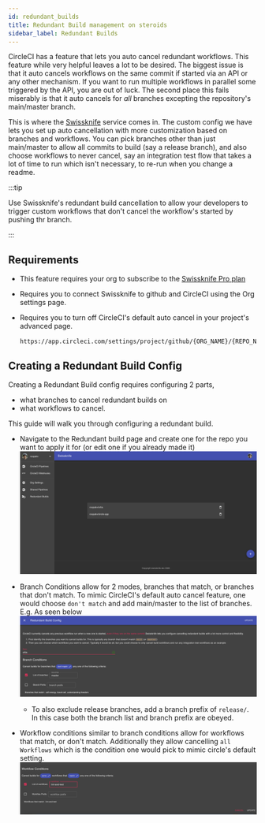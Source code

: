 ```yaml
---
id: redundant_builds
title: Redundant Build management on steroids
sidebar_label: Redundant Builds
---
```


CircleCI has a feature that lets you auto cancel redundant workflows. This feature while very helpful
leaves a lot to be desired. The biggest issue is that it auto cancels workflows on the same commit if
started via an API or any other mechanism. If you want to run multiple workflows in parallel some triggered
by the API, you are out of luck. The second place this fails miserably is that it auto cancels for _all_ branches
excepting the repository's main/master branch.

This is where the [Swissknife](https://beta.swissknife.dev) service comes in. The custom config we have lets you set up auto cancellation
with more customization based on branches and workflows. You can pick branches other than just main/master to allow
all commits to build (say a release branch), and also choose workflows to never cancel, say an integration test flow that
takes a lot of time to run which isn't necessary, to re-run when you change a readme.

:::tip

Use Swissknife's redundant build cancellation to allow your developers to trigger custom workflows that don't cancel the workflow's started by pushing thr branch.

:::

## Requirements

- This feature requires your org to subscribe to the [Swissknife Pro plan](https://beta.swissknife.dev)
- Requires you to connect Swissknife to github and CircleCI using the Org settings page.
- Requires you to turn off CircleCI's default auto cancel in your project's advanced page.

  ```
  https://app.circleci.com/settings/project/github/{ORG_NAME}/{REPO_NAME}/advanced
  ```

## Creating a Redundant Build Config

Creating a Redundant Build config requires configuring 2 parts,

- what branches to cancel redundant builds on
- what workflows to cancel.

This guide will walk you through configuring a redundant build.

- Navigate to the Redundant build page and create one for the repo you want to apply it for (or edit one if you already made it)
  ![img](/static/img/rb/rb_home.png)

- Branch Conditions allow for 2 modes, branches that match, or branches that don't match. To mimic CircleCI's default auto cancel feature, one would choose `don't match` and add main/master to the list of branches. E.g. As seen below
  ![img](/static/img/rb/dont_match_master.png)

  - To also exclude release branches, add a branch prefix of `release/`. In this case both the branch list and branch prefix are obeyed.

- Workflow conditions similar to branch conditions allow for workflows that match, or don't match. Additionally they allow cancelling `all Workflows` which is the condition one would pick to mimic circle's default setting.
  ![img](/static/img/rb/workflows_match.png)
